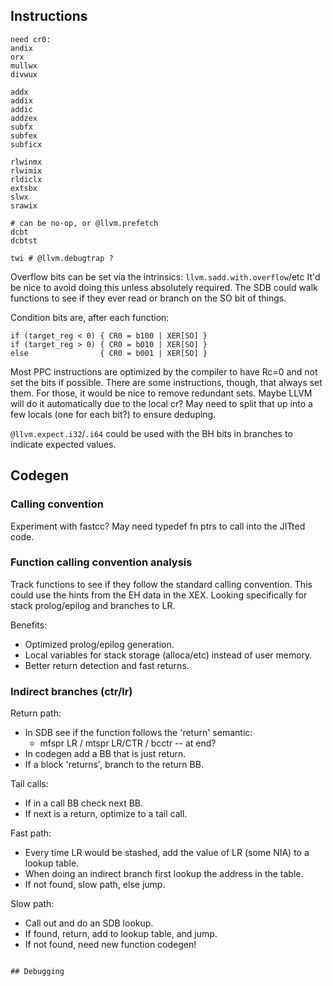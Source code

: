 ## Instructions

```
need cr0:
andix
orx
mullwx
divwux

addx
addix
addic
addzex
subfx
subfex
subficx

rlwinmx
rlwimix
rldiclx
extsbx
slwx
srawix

# can be no-op, or @llvm.prefetch
dcbt
dcbtst

twi # @llvm.debugtrap ?

```

Overflow bits can be set via the intrinsics:
`llvm.sadd.with.overflow`/etc
It'd be nice to avoid doing this unless absolutely required. The SDB could
walk functions to see if they ever read or branch on the SO bit of things.

Condition bits are, after each function:
```
if (target_reg < 0) { CR0 = b100 | XER[SO] }
if (target_reg > 0) { CR0 = b010 | XER[SO] }
else                { CR0 = b001 | XER[SO] }
```
Most PPC instructions are optimized by the compiler to have Rc=0 and not set the
bits if possible. There are some instructions, though, that always set them.
For those, it would be nice to remove redundant sets. Maybe LLVM will do it
automatically due to the local cr? May need to split that up into a few locals
(one for each bit?) to ensure deduping.

`@llvm.expect.i32`/`.i64` could be used with the BH bits in branches to
indicate expected values.

## Codegen

### Calling convention

Experiment with fastcc? May need typedef fn ptrs to call into the JITted code.

### Function calling convention analysis

Track functions to see if they follow the standard calling convention.
This could use the hints from the EH data in the XEX. Looking specifically for
stack prolog/epilog and branches to LR.

Benefits:
- Optimized prolog/epilog generation.
- Local variables for stack storage (alloca/etc) instead of user memory.
- Better return detection and fast returns.

### Indirect branches (ctr/lr)

Return path:
- In SDB see if the function follows the 'return' semantic:
  - mfspr LR / mtspr LR/CTR / bcctr -- at end?
- In codegen add a BB that is just return.
- If a block 'returns', branch to the return BB.

Tail calls:
- If in a call BB check next BB.
- If next is a return, optimize to a tail call.

Fast path:
- Every time LR would be stashed, add the value of LR (some NIA) to a lookup
  table.
- When doing an indirect branch first lookup the address in the table.
- If not found, slow path, else jump.

Slow path:
- Call out and do an SDB lookup.
- If found, return, add to lookup table, and jump.
- If not found, need new function codegen!
```

## Debugging

